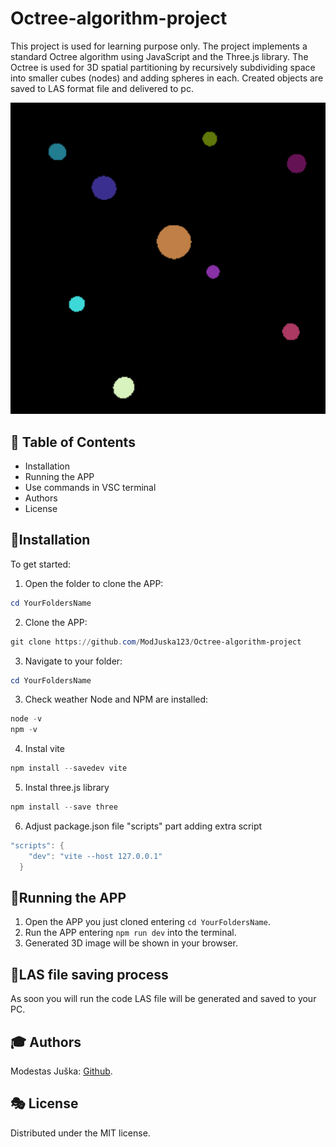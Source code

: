 # Octree-algorithm-project

This project is used for learning purpose only. The project implements a standard Octree algorithm using JavaScript and the Three.js library. The Octree is used for 3D spatial partitioning by recursively subdividing space into smaller cubes (nodes) and adding spheres in each. Created objects are saved to LAS format file and delivered to pc. 

![image info](./img.png)

## 📑 Table of Contents
- Installation
- Running the APP
- Use commands in VSC terminal
- Authors
- License

## 🚀Installation
To get started:

1. Open the folder to clone the APP:
```powershell
cd YourFoldersName
```

2. Clone the APP: 
```powershell
git clone https://github.com/ModJuska123/Octree-algorithm-project
```

3. Navigate to your folder:
```powershell
cd YourFoldersName
```

3. Check weather Node and NPM are installed:
```powershell
node -v
npm -v
```

4. Instal vite
```powershell
npm install --savedev vite
```

5. Instal three.js library
```powershell
npm install --save three
```

6. Adjust package.json file "scripts" part adding extra script
```powershell
"scripts": {
    "dev": "vite --host 127.0.0.1"
  }
```

## 🎉Running the APP

1. Open the APP you just cloned entering `cd YourFoldersName`.
2. Run the APP entering `npm run dev` into the terminal.
3. Generated 3D image will be shown in your browser.


## 🧪LAS file saving process 

As soon you will run the code LAS file will be generated and saved to your PC.

## 🎓 Authors

Modestas Juška: [Github](https://github.com/ModJuska123).

## 🎭 License

Distributed under the MIT license.